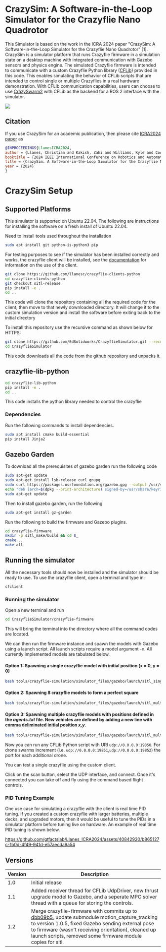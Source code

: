 # CrazySim: A Software-in-the-Loop Simulator for the Crazyflie Nano Quadrotor
This Simulator is based on the work in the ICRA 2024 paper "CrazySim: A Software-in-the-Loop Simulator for the Crazyflie Nano Quadrotor" [1]. CrazySim is a simulator platform that runs Crazyflie firmware in a simulation state on a desktop machine with integrated communication with Gazebo sensors and physics engine. The simulated Crazyflie firmware is intended to communicate with a custom Crazyflie Python library ([CFLib](https://github.com/bitcraze/crazyflie-lib-python)) provided in this code. This enables simulating the behavior of CFLib scripts that are intended to control single or multiple Crazyflies in a real hardware demonstration. With CFLib communication capabilities, users can choose to use [CrazySwarm2](https://github.com/IMRCLab/crazyswarm2) with CFLib as the backend for a ROS 2 interface with the simulator.

![](16cfs.gif)

## Citation
If you use CrazySim for an academic publication, then please cite [ICRA2024 paper](https://coogan.ece.gatech.edu/papers/pdf/llanes2024crazysim.pdf) as


```bibtex
@INPROCEEDINGS{LlanesICRA2024,
author = {Llanes, Christian and Kakish, Zahi and Williams, Kyle and Coogan, Samuel},
booktitle = {2024 IEEE International Conference on Robotics and Automation (ICRA)}, 
title = {CrazySim: A Software-in-the-Loop Simulator for the Crazyflie Nano Quadrotor},
year = {2024}
}
```

# CrazySim Setup

## Supported Platforms
This simulator is supported on Ubuntu 22.04.
The following are instructions for installing the software on a fresh install of Ubuntu 22.04.

Need to install tools used throughout the installation
```bash
sudo apt install git python-is-python3 pip
```

For testing purposes to see if the simulator has been installed correctly and works, the crazyflie client will be installed, see the [documentation](https://www.bitcraze.io/documentation/repository/crazyflie-clients-python/master/) for information on the use of the client.
```bash
git clone https://github.com/llanesc/crazyflie-clients-python
cd crazyflie-clients-python
git checkout sitl-release
pip install -e .
cd ..
```
This code will clone the repository containing all the required code for the client, then move to that newly downloaded directory. It will change it to the custom simulation version and install the software before exiting back to the initial directory

To install this repository use the recursive command as shown below for HTTPS:
```bash
git clone https://github.com/EdSolidworks/CrazyflieSimulator.git --recursive
cd CrazyflieSimulator
```
This code downloads all the code from the github repository and unpacks it.

## crazyflie-lib-python
```bash
cd crazyflie-lib-python
pip install -e .
cd ..
```
This code installs the python library needed to control the crazyflie

### Dependencies
Run the following commands to install dependencies.
```bash
sudo apt install cmake build-essential
pip install Jinja2
```
## Gazebo Garden
To download all the prerequisites of gazebo garden run the following code
```bash
sudo apt-get update
sudo apt-get install lsb-release curl gnupg
sudo curl https://packages.osrfoundation.org/gazebo.gpg --output /usr/share/keyrings/pkgs-osrf-archive-keyring.gpg
echo "deb [arch=$(dpkg --print-architecture) signed-by=/usr/share/keyrings/pkgs-osrf-archive-keyring.gpg] http://packages.osrfoundation.org/gazebo/ubuntu-stable $(lsb_release -cs) main" | sudo tee /etc/apt/sources.list.d/gazebo-stable.list > /dev/null
sudo apt-get update
```

Then to install gazebo garden, run the following
```bash
sudo apt-get install gz-garden
```

Run the following to build the firmware and Gazebo plugins.
```bash
cd crazyflie-firmware
mkdir -p sitl_make/build && cd $_
cmake ..
make all
```
## Running the simulator
All the necessary tools should now be installed and the simulator should be ready to use. To use the crazyflie client, open a terminal and type in:
```bash
cfclient
```

### Running the simulator
Open a new terminal and run
```bash
cd CrazyflieSimulator/crazyflie-firmware
```
This will bring the terminal into the directory where all the command codes are located.

We can then run the firmware instance and spawn the models with Gazebo using a launch script. All launch scripts require a model argument `-m`. All currently implemented models are tabulated below.

#### Option 1: Spawning a single crazyflie model with initial position (x = 0, y = 0)
```bash
bash tools/crazyflie-simulation/simulator_files/gazebo/launch/sitl_singleagent.sh -m crazyflie -x 0 -y 0
```

#### Option 2: Spawning 8 crazyflie models to form a perfect square
```bash
bash tools/crazyflie-simulation/simulator_files/gazebo/launch/sitl_multiagent_square.sh -n 8 -m crazyflie
```

#### Option 3: Spawning multiple crazyflie models with positions defined in the *agents.txt* file. New vehicles are defined by adding a new line with comma deliminated initial position *x,y*.
```bash
bash tools/crazyflie-simulation/simulator_files/gazebo/launch/sitl_multiagent_text.sh -m crazyflie
```

Now you can run any CFLib Python script with URI `udp://0.0.0.0:19850`. For drone swarms increment (i.e. `udp://0.0.0.0:19851`,`udp://0.0.0.0:19852`) the port for each additional drone.

You can test a single crazyflie using the custom client.

Click on the scan button, select the UDP interface, and connect. Once it's connected you can take off and fly using the command based flight controls.

### PID Tuning Example
One use case for simulating a crazyflie with the client is real time PID tuning. If you created a custom crazyflie with larger batteries, multiple decks, and upgraded motors, then it would be useful to tune the PIDs in a simulator platform before tuning live on hardware. An example of real time PID tuning is shown below.

https://github.com/gtfactslab/Llanes_ICRA2024/assets/40842920/b865127c-1b0d-4f49-941d-e57aecda9a54


## Versions
| Version | Description |
| --- | --- |
| 1.0 | Initial release |
| 1.1 | Added receiver thread for CFLib UdpDriver, new thrust upgrade model to Gazebo, and a seperate MPC solver thread with a queue for storing the controls. |
| 1.2 | Merge crazyflie-firmware with commits up to [dbb09b5](https://github.com/bitcraze/crazyflie-firmware/commit/dbb09b5ca16f0ddf63e98d2c44d247a3aa15f056), update submodule motion_capture_tracking to version 1.0.5, fixed Gazebo sending external pose to firmware (wasn't receiving orientation), cleaned up launch scripts, removed some firmware module copies for sitl. |
